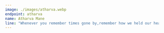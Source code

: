 ```yaml
---
image: ./images/atharva.webp
endpoint: atharva
name: Atharva Mane
line: "Whenever you remember times gone by,remember how we held our heads so high.Also remember baapu Mera photographer"
---
```

